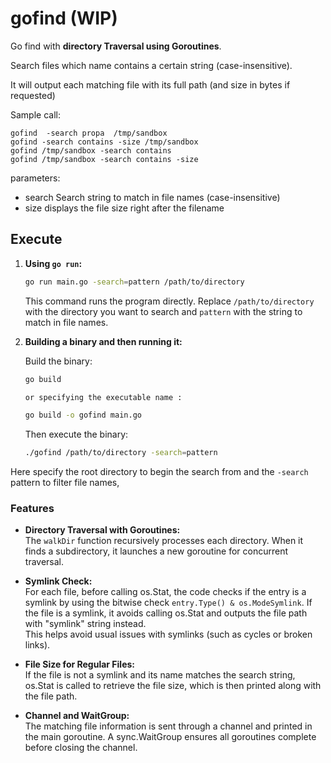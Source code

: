 # gofind  (WIP)

Go find with  **directory Traversal using Goroutines**.

Search files which name contains a certain string (case-insensitive).

It will output each matching file with its full path (and size in bytes if requested)

Sample call:

```
gofind  -search propa  /tmp/sandbox
gofind -search contains -size /tmp/sandbox
gofind /tmp/sandbox -search contains
gofind /tmp/sandbox -search contains -size
```

parameters:
 - search Search string to match in file names (case-insensitive)
- size  displays the file size right after the filename



## Execute

1. **Using `go run`:**  
   ```bash
   go run main.go -search=pattern /path/to/directory
   ```
   This command runs the program directly. Replace `/path/to/directory` with the directory you want to search and `pattern` with the string to match in file names.

2. **Building a binary and then running it:**  

   Build the binary:
   ```bash
   go build 
   
   or specifying the executable name :
   
   go build -o gofind main.go
   ```

   Then execute the binary:
   ```bash
   ./gofind /path/to/directory -search=pattern
   ```
  Here specify the root directory to begin the search from and the `-search` pattern to filter file names, 



### Features

- **Directory Traversal with Goroutines:**  
  The `walkDir` function recursively processes each directory. When it finds a subdirectory, it launches a new goroutine for concurrent traversal.

- **Symlink Check:**  
  For each file, before calling os.Stat, the code checks if the entry is a symlink by using the bitwise check `entry.Type() & os.ModeSymlink`. If the file is a symlink, it avoids calling os.Stat and outputs the file path with "symlink" string instead.  
This helps avoid usual issues with symlinks (such as cycles or broken links).
  

- **File Size for Regular Files:**  
  If the file is not a symlink and its name matches the search string, os.Stat is called to retrieve the file size, which is then printed along with the file path.

- **Channel and WaitGroup:**  
  The matching file information is sent through a channel and printed in the main goroutine. A sync.WaitGroup ensures all goroutines complete before closing the channel.
